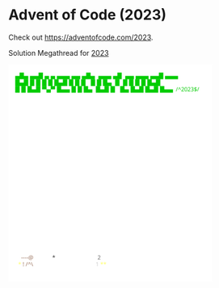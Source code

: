 # Advent of Code (2023)
Check out https://adventofcode.com/2023.

Solution Megathread for [2023](https://www.reddit.com/r/adventofcode/wiki/archives/solution_megathreads/2023/)

[<img src="calendar.svg" width="80%" />](https://adventofcode.com/2023)
